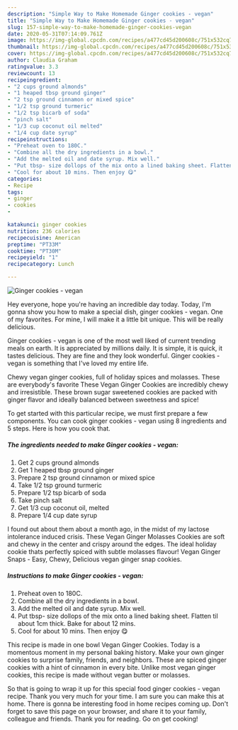 ```yaml
---
description: "Simple Way to Make Homemade Ginger cookies - vegan"
title: "Simple Way to Make Homemade Ginger cookies - vegan"
slug: 157-simple-way-to-make-homemade-ginger-cookies-vegan
date: 2020-05-31T07:14:09.761Z
image: https://img-global.cpcdn.com/recipes/a477cd45d200608c/751x532cq70/ginger-cookies-vegan-recipe-main-photo.jpg
thumbnail: https://img-global.cpcdn.com/recipes/a477cd45d200608c/751x532cq70/ginger-cookies-vegan-recipe-main-photo.jpg
cover: https://img-global.cpcdn.com/recipes/a477cd45d200608c/751x532cq70/ginger-cookies-vegan-recipe-main-photo.jpg
author: Claudia Graham
ratingvalue: 3.3
reviewcount: 13
recipeingredient:
- "2 cups ground almonds"
- "1 heaped tbsp ground ginger"
- "2 tsp ground cinnamon or mixed spice"
- "1/2 tsp ground turmeric"
- "1/2 tsp bicarb of soda"
- "pinch salt"
- "1/3 cup coconut oil melted"
- "1/4 cup date syrup"
recipeinstructions:
- "Preheat oven to 180C."
- "Combine all the dry ingredients in a bowl."
- "Add the melted oil and date syrup. Mix well."
- "Put tbsp- size dollops of the mix onto a lined baking sheet. Flatten til about 1cm thick. Bake for about 12 mins."
- "Cool for about 10 mins. Then enjoy 😋"
categories:
- Recipe
tags:
- ginger
- cookies
- 

katakunci: ginger cookies  
nutrition: 236 calories
recipecuisine: American
preptime: "PT33M"
cooktime: "PT30M"
recipeyield: "1"
recipecategory: Lunch

---
```



![Ginger cookies - vegan](https://img-global.cpcdn.com/recipes/a477cd45d200608c/751x532cq70/ginger-cookies-vegan-recipe-main-photo.jpg)

Hey everyone, hope you're having an incredible day today. Today, I'm gonna show you how to make a special dish, ginger cookies - vegan. One of my favorites. For mine, I will make it a little bit unique. This will be really delicious.

Ginger cookies - vegan is one of the most well liked of current trending meals on earth. It is appreciated by millions daily. It is simple, it is quick, it tastes delicious. They are fine and they look wonderful. Ginger cookies - vegan is something that I've loved my entire life.

Chewy vegan ginger cookies, full of holiday spices and molasses. These are everybody&#39;s favorite These Vegan Ginger Cookies are incredibly chewy and irresistible. These brown sugar sweetened cookies are packed with ginger flavor and ideally balanced between sweetness and spice!


To get started with this particular recipe, we must first prepare a few components. You can cook ginger cookies - vegan using 8 ingredients and 5 steps. Here is how you cook that.

<!--inarticleads1-->

##### The ingredients needed to make Ginger cookies - vegan:

1. Get 2 cups ground almonds
1. Get 1 heaped tbsp ground ginger
1. Prepare 2 tsp ground cinnamon or mixed spice
1. Take 1/2 tsp ground turmeric
1. Prepare 1/2 tsp bicarb of soda
1. Take pinch salt
1. Get 1/3 cup coconut oil, melted
1. Prepare 1/4 cup date syrup


I found out about them about a month ago, in the midst of my lactose intolerance induced crisis. These Vegan Ginger Molasses Cookies are soft and chewy in the center and crispy around the edges. The ideal holiday cookie thats perfectly spiced with subtle molasses flavour! Vegan Ginger Snaps - Easy, Chewy, Delicious vegan ginger snap cookies. 

<!--inarticleads2-->

##### Instructions to make Ginger cookies - vegan:

1. Preheat oven to 180C.
1. Combine all the dry ingredients in a bowl.
1. Add the melted oil and date syrup. Mix well.
1. Put tbsp- size dollops of the mix onto a lined baking sheet. Flatten til about 1cm thick. Bake for about 12 mins.
1. Cool for about 10 mins. Then enjoy 😋


This recipe is made in one bowl Vegan Ginger Cookies. Today is a momentous moment in my personal baking history. Make your own ginger cookies to surprise family, friends, and neighbors. These are spiced ginger cookies with a hint of cinnamon in every bite. Unlike most vegan ginger cookies, this recipe is made without vegan butter or molasses. 

So that is going to wrap it up for this special food ginger cookies - vegan recipe. Thank you very much for your time. I am sure you can make this at home. There is gonna be interesting food in home recipes coming up. Don't forget to save this page on your browser, and share it to your family, colleague and friends. Thank you for reading. Go on get cooking!
